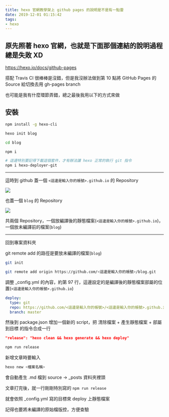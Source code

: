 ```yaml
---
title: hexo 官網教學架上 github pages 的說明是不是有一點雷
date: 2019-12-01 01:15:42
tags:
- hexo
---
```


## 原先照著 hexo 官網，也就是下面那個連結的說明過程總是失敗 XD

https://hexo.io/docs/github-pages

搭配 Travis CI 很棒棒是沒錯，但是我沒辦法做到第 10 點將 GitHub Pages 的 Source 給切換去用 gh-pages branch

也可能是我有什麼環節弄錯，總之最後我用以下的方式來做

## 安裝

```bash
npm install -g hexo-cli

hexo init blog

cd blog

npm i

# 這邊特別要記得下載這個套件，才有辦法讓 hexo 正常的執行 git 指令
npm i hexo-deployer-git
```

---

這時到 github 蓋一個 `<這邊是輸入你的帳號>.github.io` 的 Repository

![](https://i.imgur.com/PjFgMVE.png)

也蓋一個 `blog` 的 Repository

![](https://i.imgur.com/g2zhYt4.png)

共兩個 Repository，一個放編譯後的靜態檔案(`<這邊是輸入你的帳號>.github.io`)，一個放未編譯前的檔案(`blog`)

---

回到專案資料夾

git remote add 的路徑是要放未編譯的檔案(`blog`)

```bash
git init

git remote add origin https://github.com/<這邊是輸入你的帳號>/blog.git
```

調整 _config.yml 的內容，約第 97 行，這邊設定的是編譯後的靜態檔案部屬的位置(`<這邊是輸入你的帳號>.github.io`)

```yml
deploy:
  type: git
  repo: https://github.com/<這邊是輸入你的帳號>/<這邊是輸入你的帳號>.github.io.git
  branch: master
```

然後到 package.json 增加一個新的 script，把 清除檔案 + 產生靜態檔案 + 部屬到目標 的指令合成一行

```json
"release": "hexo clean && hexo generate && hexo deploy"
```

```bash
npm run release
```

新增文章時要輸入

```bash
hexo new <檔案名稱>
```

會自動產生 .md 檔到 source -> _posts 資料夾裡頭

文章打完後，就一行剛剛特別寫的 `npm run release`

就會依照 _config.yml 寫的目標來 deploy 上靜態檔案

記得也要將未編譯的原始檔版控，方便查驗

